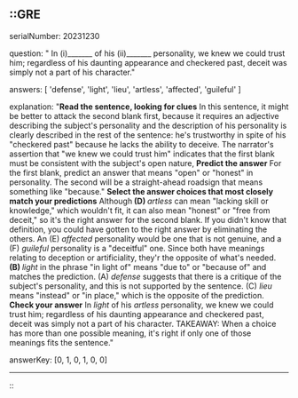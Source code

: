 ::GRE
---

serialNumber: 20231230

question: " In (i)_______ of his (ii)_______ personality, we knew we could trust him; regardless of his daunting appearance and checkered past, deceit was simply not a part of his character."

answers: [
  'defense',
  'light',
  'lieu',
  'artless',
  'affected',
  'guileful'
]

explanation: "<strong>Read the sentence, looking for clues</strong> In this sentence, it might be better to attack the second blank first, because it requires an adjective describing the subject's personality and the description of his personality is clearly described in the rest of the sentence: he's trustworthy in spite of his \"checkered past\" because he lacks the ability to deceive. The narrator's assertion that \"we knew we could trust him\" indicates that the first blank must be consistent with the subject's open nature, <strong>Predict the answer</strong> For the first blank, predict an answer that means \"open\" or \"honest\" in personality. The second will be a straight-ahead roadsign that means something like \"because.\" <strong>Select the answer choices that most closely match your predictions</strong> Although<strong> (D) </strong><i>artless</i> can mean \"lacking skill or knowledge,\" which wouldn't fit, it can also mean \"honest\" or \"free from deceit,\" so it's the right answer for the second blank. If you didn't know that definition, you could have gotten to the right answer by eliminating the others. An (E) <i>affected</i> personality would be one that is not genuine, and a (F) <i>guileful</i> personality is a \"deceitful\" one. Since both have meanings relating to deception or artificiality, they'r the opposite of what's needed. <strong>(B) </strong><i>light</i> in the phrase \"in light of\" means \"due to\" or \"because of\" and matches the prediction. (A) <i>defense</i> suggests that there is a critique of the subject's personality, and this is not supported by the sentence. (C) <i>lieu</i> means \"instead\" or \"in place,\" which is the opposite of the prediction. <strong>Check your answer</strong> In <i>light</i> of his <i>artless</i> personality, we knew we could trust him; regardless of his daunting appearance and checkered past, deceit was simply not a part of his character. TAKEAWAY: When a choice has more than one possible meaning, it's right if only one of those meanings fits the sentence."

answerKey: [0, 1, 0, 1, 0, 0]

---
::